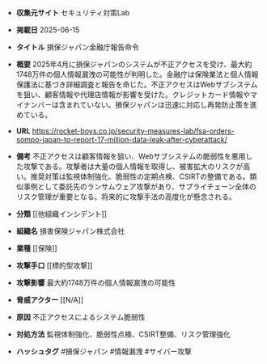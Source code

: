 - **収集元サイト**
セキュリティ対策Lab

- **掲載日**
2025-06-15

- **タイトル**
損保ジャパン金融庁報告命令

- **概要**
2025年4月に損保ジャパンのシステムが不正アクセスを受け、最大約1748万件の個人情報漏洩の可能性が判明した。金融庁は保険業法と個人情報保護法に基づき詳細調査と報告を命じた。不正アクセスはWebサブシステムを狙い、顧客情報や代理店情報が影響を受けた。クレジットカード情報やマイナンバーは含まれていない。損保ジャパンは迅速に対応し再発防止策を進めている。

- **URL**
https://rocket-boys.co.jp/security-measures-lab/fsa-orders-sompo-japan-to-report-17-million-data-leak-after-cyberattack/

- **備考**
不正アクセスは顧客情報を狙い、Webサブシステムの脆弱性を悪用した攻撃である。攻撃者は大量の個人情報を取得し、被害拡大のリスクが高い。推奨対策は監視体制強化、脆弱性の定期点検、CSIRTの整備である。類似事例として委託先のランサムウェア攻撃があり、サプライチェーン全体のリスク管理が重要となる。将来的に攻撃手法の高度化が懸念される。

- **分類**
[[他組織インシデント]]

- **組織名**
損害保険ジャパン株式会社

- **業種**
[[保険]]

- **攻撃手口**
[[標的型攻撃]]

- **攻撃影響**
最大約1748万件の個人情報漏洩の可能性

- **脅威アクター**
[[N/A]]

- **原因**
不正アクセスによるシステム脆弱性

- **対処方法**
監視体制強化、脆弱性点検、CSIRT整備、リスク管理強化

- **ハッシュタグ**
#損保ジャパン #情報漏洩 #サイバー攻撃
